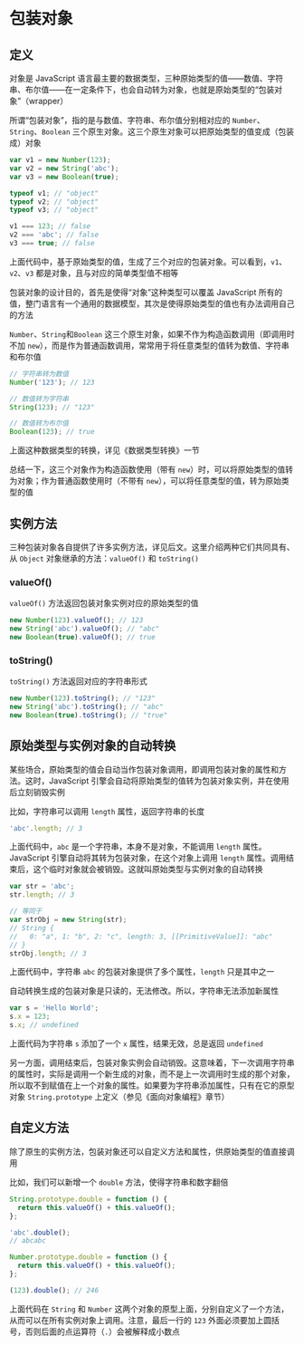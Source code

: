 # 包装对象

## 定义

对象是 JavaScript 语言最主要的数据类型，三种原始类型的值——数值、字符串、布尔值——在一定条件下，也会自动转为对象，也就是原始类型的“包装对象”（wrapper）

所谓“包装对象”，指的是与数值、字符串、布尔值分别相对应的 `Number`、`String`、`Boolean` 三个原生对象。这三个原生对象可以把原始类型的值变成（包装成）对象

```javascript
var v1 = new Number(123);
var v2 = new String('abc');
var v3 = new Boolean(true);

typeof v1; // "object"
typeof v2; // "object"
typeof v3; // "object"

v1 === 123; // false
v2 === 'abc'; // false
v3 === true; // false
```

上面代码中，基于原始类型的值，生成了三个对应的包装对象。可以看到，`v1`、`v2`、`v3` 都是对象，且与对应的简单类型值不相等

包装对象的设计目的，首先是使得“对象”这种类型可以覆盖 JavaScript 所有的值，整门语言有一个通用的数据模型，其次是使得原始类型的值也有办法调用自己的方法

`Number`、`String`和`Boolean` 这三个原生对象，如果不作为构造函数调用（即调用时不加 `new`），而是作为普通函数调用，常常用于将任意类型的值转为数值、字符串和布尔值

```javascript
// 字符串转为数值
Number('123'); // 123

// 数值转为字符串
String(123); // "123"

// 数值转为布尔值
Boolean(123); // true
```

上面这种数据类型的转换，详见《数据类型转换》一节

总结一下，这三个对象作为构造函数使用（带有 `new`）时，可以将原始类型的值转为对象；作为普通函数使用时（不带有 `new`），可以将任意类型的值，转为原始类型的值

## 实例方法

三种包装对象各自提供了许多实例方法，详见后文。这里介绍两种它们共同具有、从 `Object` 对象继承的方法：`valueOf()` 和 `toString()`

### valueOf()

`valueOf()` 方法返回包装对象实例对应的原始类型的值

```javascript
new Number(123).valueOf(); // 123
new String('abc').valueOf(); // "abc"
new Boolean(true).valueOf(); // true
```

### toString()

`toString()` 方法返回对应的字符串形式

```javascript
new Number(123).toString(); // "123"
new String('abc').toString(); // "abc"
new Boolean(true).toString(); // "true"
```

## 原始类型与实例对象的自动转换

某些场合，原始类型的值会自动当作包装对象调用，即调用包装对象的属性和方法。这时，JavaScript 引擎会自动将原始类型的值转为包装对象实例，并在使用后立刻销毁实例

比如，字符串可以调用 `length` 属性，返回字符串的长度

```javascript
'abc'.length; // 3
```

上面代码中，`abc` 是一个字符串，本身不是对象，不能调用 `length` 属性。JavaScript 引擎自动将其转为包装对象，在这个对象上调用 `length` 属性。调用结束后，这个临时对象就会被销毁。这就叫原始类型与实例对象的自动转换

```javascript
var str = 'abc';
str.length; // 3

// 等同于
var strObj = new String(str);
// String {
//   0: "a", 1: "b", 2: "c", length: 3, [[PrimitiveValue]]: "abc"
// }
strObj.length; // 3
```

上面代码中，字符串 `abc` 的包装对象提供了多个属性，`length` 只是其中之一

自动转换生成的包装对象是只读的，无法修改。所以，字符串无法添加新属性

```javascript
var s = 'Hello World';
s.x = 123;
s.x; // undefined
```

上面代码为字符串 `s` 添加了一个 `x` 属性，结果无效，总是返回 `undefined`

另一方面，调用结束后，包装对象实例会自动销毁。这意味着，下一次调用字符串的属性时，实际是调用一个新生成的对象，而不是上一次调用时生成的那个对象，所以取不到赋值在上一个对象的属性。如果要为字符串添加属性，只有在它的原型对象 `String.prototype` 上定义（参见《面向对象编程》章节）

## 自定义方法

除了原生的实例方法，包装对象还可以自定义方法和属性，供原始类型的值直接调用

比如，我们可以新增一个 `double` 方法，使得字符串和数字翻倍

```javascript
String.prototype.double = function () {
  return this.valueOf() + this.valueOf();
};

'abc'.double();
// abcabc

Number.prototype.double = function () {
  return this.valueOf() + this.valueOf();
};

(123).double(); // 246
```

上面代码在 `String` 和 `Number` 这两个对象的原型上面，分别自定义了一个方法，从而可以在所有实例对象上调用。注意，最后一行的 `123` 外面必须要加上圆括号，否则后面的点运算符（`.`）会被解释成小数点
